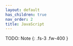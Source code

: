 ```yaml
---
layout: default
has_children: true
nav_order: 2
title: JavaScript
---
```


TODO: Note
{: .fs-3 .fw-400 }
